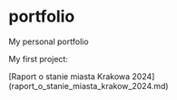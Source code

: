 # portfolio
My personal portfolio

<p>My first project:</p>
[Raport o stanie miasta Krakowa 2024](raport_o_stanie_miasta_krakow_2024.md)

